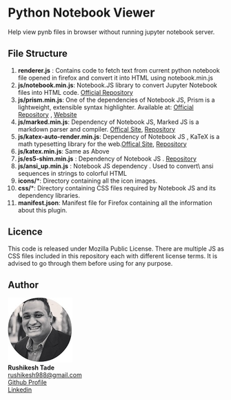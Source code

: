 # Python Notebook Viewer
Help view pynb files in browser without running jupyter notebook server. 

## File Structure

 1. **renderer.js** : Contains code to fetch text from current python notebook file opened in firefox and convert it into HTML using notebook.min.js
 2. **js/notebook.min.js**: Notebook.JS library to convert Jupyter Notebook files into HTML code. [Official Repository](https://github.com/jsvine/notebookjs)
 3. **js/prism.min.js**: One of the dependencies of Notebook JS, Prism is a lightweight, extensible syntax highlighter. Available at: [Official Repository](https://github.com/PrismJS/prism)   , [Website](https://prismjs.com/#languages)
 4. **js/marked.min.js**: Dependency of Notebook JS, Marked JS is a markdown parser and compiler. [Offical Site](https://marked.js.org/#/README.md#README.md), [Repository](https://github.com/markedjs/marked)
 5. **js/katex-auto-render.min.js**: Dependency of Notebook JS , KaTeX is a math typesetting library for the web.[Offical Site](https://katex.org/), [Repository](https://github.com/KaTeX/KaTeX)
 6. **js/katex.min.js**: Same as Above
 7. **js/es5-shim.min.js** : Dependency of Notebook JS .  [Repository](https://github.com/es-shims/es5-shim)
 8. **js/ansi_up.min.js** : Notebook JS dependency . Used to convert\ ansi sequences in strings to colorful HTML
 9. **icons/***: Directory containing all the icon images.
 10. **css/***: Directory containing CSS files required by Notebook JS and its dependency libraries.
 11. **manifest.json**: Manifest file for Firefox containing all the information about this plugin.
 

## Licence 
This code is released under Mozilla Public License.  There are multiple JS as CSS files included in this repository each with different license terms. It is advised to go through them before using for any purpose. 



## Author 
![Rushikesh's Profile Image](https://github.com/rushikesh988/RushikeshTade/blob/master/rushi_round.jpg "Profile Image") 
</br>
**Rushikesh Tade** </br>
[rushikesh988@gmail.com](mailto:rushikesh988@gmail.com) </br>
[Github Profile](https://github.com/rushikesh988) </br>
[Linkedin](https://www.linkedin.com/in/rushikesh988/) </br>

